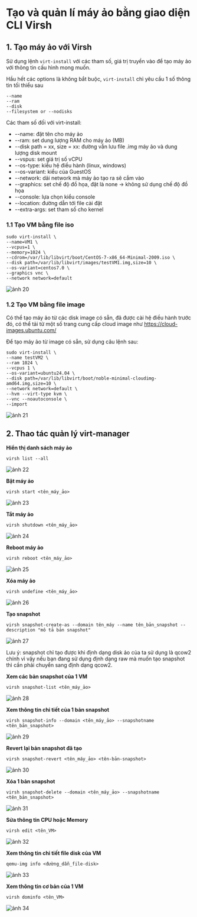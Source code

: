# Tạo và quản lí máy ảo bằng giao diện CLI Virsh

## 1. Tạo máy ảo với Virsh

Sử dụng lệnh `virt-install` với các tham số, giá trị truyền vào để tạo máy ảo với thông tin cấu hình mong muốn. 

Hầu hết các options là không bắt buộc, `virt-install` chỉ yêu cầu 1 số thông tin tối thiểu sau

    --name
    --ram
    --disk
    --filesystem or --nodisks
 
Các tham số đối với virt-install:

- --name: đặt tên cho máy ảo
- --ram: set dung lượng RAM cho máy ảo (MB)
- --disk path = xx, size = xx: đường vẫn lưu file .img máy ảo và dung lượng disk mount
- --vspus: set giá trị số vCPU
- --os-type: kiểu hệ điều hành (linux, windows)
- --os-variant: kiểu của GuestOS
- --network: dải network mà máy ảo tạo ra sẽ cắm vào
- --graphics: set chế độ đồ họa, đặt là none -> không sử dụng chế độ đồ họa
- --console: lựa chọn kiểu console
- --location: đường dẫn tới file cài đặt
- --extra-args: set tham số cho kernel

### 1.1 Tạo VM bằng file iso

    sudo virt-install \
    --name=VM1 \
    --vcpus=1 \
    --memory=1024 \
    --cdrom=/var/lib/libvirt/boot/CentOS-7-x86_64-Minimal-2009.iso \
    --disk path=/var/lib/libvirt/images/testVM1.img,size=10 \
    --os-variant=centos7.0 \
    --graphics vnc \
    --network network=default

![ảnh 20](/QuyenNV/14.KVM/images/anh20.png)

### 1.2 Tạo VM bằng file image

Có thể tạo máy ảo từ các disk image có sẵn, đã được cài hệ điều hành trước đó, có thể tải từ một số trang cung cấp cloud image như https://cloud-images.ubuntu.com/

Để tạo máy ảo từ image có sẵn, sử dụng câu lệnh sau:

    sudo virt-install \
    --name testVM2 \
    --ram 1024 \
    --vcpus 1 \
    --os-variant=ubuntu24.04 \
    --disk path=/var/lib/libvirt/boot/noble-minimal-cloudimg-amd64.img,size=10 \
    --network network=default \
    --hvm --virt-type kvm \
    --vnc --noautoconsole \
    --import

![ảnh 21](/QuyenNV/14.KVM/images/anh21.png)

## 2. Thao tác quản lý virt-manager

**Hiển thị danh sách máy ảo**

    virsh list --all

![ảnh 22](/QuyenNV/14.KVM/images/anh22.png)

**Bật máy ảo**

    virsh start <tên_máy_ảo>

![ảnh 23](/QuyenNV/14.KVM/images/anh23.png)

**Tắt máy ảo**

    virsh shutdown <tên_máy_ảo>

![ảnh 24](/QuyenNV/14.KVM/images/anh24.png)

**Reboot máy ảo**

    virsh reboot <tên_máy_ảo>

![ảnh 25](/QuyenNV/14.KVM/images/anh25.png)

**Xóa máy ảo**

    virsh undefine <tên_máy_ảo>

![ảnh 26](/QuyenNV/14.KVM/images/anh26.png)

**Tạo snapshot**

    virsh snapshot-create-as --domain tên_máy --name tên_bản_snapshot --description "mô tả bản snapshot"

![ảnh 27](/QuyenNV/14.KVM/images/anh27.png)

Lưu ý: snapshot chỉ tạo được khi định dạng disk ảo của ta sử dụng là qcow2 chính vì vậy nếu bạn đang sử dụng định dạng raw mà muốn tạo snapshot thì cần phải chuyển sang định dạng qcow2.

**Xem các bản snapshot của 1 VM**

    virsh snapshot-list <tên_máy_ảo>

![ảnh 28](/QuyenNV/14.KVM/images/anh28.png)

**Xem thông tin chi tiết của 1 bản snapshot**

    virsh snapshot-info --domain <tên_máy_ảo> --snapshotname <tên_bản_snapshot>

![ảnh 29](/QuyenNV/14.KVM/images/anh29.png)

**Revert lại bản snapshot đã tạo**

    virsh snapshot-revert <tên_máy_ảo> <tên-bản-snapshot>

![ảnh 30](/QuyenNV/14.KVM/images/anh30.png)

**Xóa 1 bản snapshot**

    virsh snapshot-delete --domain <tên_máy_ảo> --snapshotname <tên_bản_snapshot>

![ảnh 31](/QuyenNV/14.KVM/images/anh31.png)

**Sửa thông tin CPU hoặc Memory**

    virsh edit <tên_VM>

![ảnh 32](/QuyenNV/14.KVM/images/anh32.png)

**Xem thông tin chi tiết file disk của VM**

    qemu-img info <đường_dẫn_file-disk>

![ảnh 33](/QuyenNV/14.KVM/images/anh33.png)

**Xem thông tin cơ bản của 1 VM**

    virsh dominfo <tên_VM>

![ảnh 34](/QuyenNV/14.KVM/images/anh34.png)


